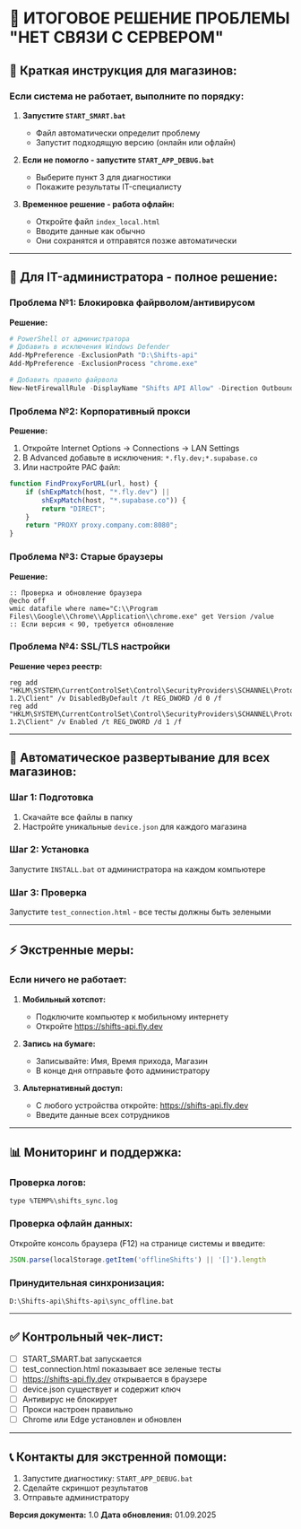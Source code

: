 # 🔧 ИТОГОВОЕ РЕШЕНИЕ ПРОБЛЕМЫ "НЕТ СВЯЗИ С СЕРВЕРОМ"

## 📝 Краткая инструкция для магазинов:

### Если система не работает, выполните по порядку:

1. **Запустите `START_SMART.bat`**
   - Файл автоматически определит проблему
   - Запустит подходящую версию (онлайн или офлайн)

2. **Если не помогло - запустите `START_APP_DEBUG.bat`**
   - Выберите пункт 3 для диагностики
   - Покажите результаты IT-специалисту

3. **Временное решение - работа офлайн:**
   - Откройте файл `index_local.html`
   - Вводите данные как обычно
   - Они сохранятся и отправятся позже автоматически

---

## 🎯 Для IT-администратора - полное решение:

### Проблема №1: Блокировка файрволом/антивирусом

**Решение:**
```powershell
# PowerShell от администратора
# Добавить в исключения Windows Defender
Add-MpPreference -ExclusionPath "D:\Shifts-api"
Add-MpPreference -ExclusionProcess "chrome.exe"

# Добавить правило файрвола
New-NetFirewallRule -DisplayName "Shifts API Allow" -Direction Outbound -Action Allow -RemoteAddress 66.241.125.162 -Protocol TCP -RemotePort 443
```

### Проблема №2: Корпоративный прокси

**Решение:**
1. Откройте Internet Options → Connections → LAN Settings
2. В Advanced добавьте в исключения: `*.fly.dev;*.supabase.co`
3. Или настройте PAC файл:
```javascript
function FindProxyForURL(url, host) {
    if (shExpMatch(host, "*.fly.dev") || 
        shExpMatch(host, "*.supabase.co")) {
        return "DIRECT";
    }
    return "PROXY proxy.company.com:8080";
}
```

### Проблема №3: Старые браузеры

**Решение:**
```batch
:: Проверка и обновление браузера
@echo off
wmic datafile where name="C:\\Program Files\\Google\\Chrome\\Application\\chrome.exe" get Version /value
:: Если версия < 90, требуется обновление
```

### Проблема №4: SSL/TLS настройки

**Решение через реестр:**
```batch
reg add "HKLM\SYSTEM\CurrentControlSet\Control\SecurityProviders\SCHANNEL\Protocols\TLS 1.2\Client" /v DisabledByDefault /t REG_DWORD /d 0 /f
reg add "HKLM\SYSTEM\CurrentControlSet\Control\SecurityProviders\SCHANNEL\Protocols\TLS 1.2\Client" /v Enabled /t REG_DWORD /d 1 /f
```

---

## 🚀 Автоматическое развертывание для всех магазинов:

### Шаг 1: Подготовка
1. Скачайте все файлы в папку
2. Настройте уникальные `device.json` для каждого магазина

### Шаг 2: Установка
Запустите `INSTALL.bat` от администратора на каждом компьютере

### Шаг 3: Проверка
Запустите `test_connection.html` - все тесты должны быть зелеными

---

## ⚡ Экстренные меры:

### Если ничего не работает:

1. **Мобильный хотспот:**
   - Подключите компьютер к мобильному интернету
   - Откройте https://shifts-api.fly.dev

2. **Запись на бумаге:**
   - Записывайте: Имя, Время прихода, Магазин
   - В конце дня отправьте фото администратору

3. **Альтернативный доступ:**
   - С любого устройства откройте: https://shifts-api.fly.dev
   - Введите данные всех сотрудников

---

## 📊 Мониторинг и поддержка:

### Проверка логов:
```batch
type %TEMP%\shifts_sync.log
```

### Проверка офлайн данных:
Откройте консоль браузера (F12) на странице системы и введите:
```javascript
JSON.parse(localStorage.getItem('offlineShifts') || '[]').length
```

### Принудительная синхронизация:
```batch
D:\Shifts-api\Shifts-api\sync_offline.bat
```

---

## ✅ Контрольный чек-лист:

- [ ] START_SMART.bat запускается
- [ ] test_connection.html показывает все зеленые тесты
- [ ] https://shifts-api.fly.dev открывается в браузере
- [ ] device.json существует и содержит ключ
- [ ] Антивирус не блокирует
- [ ] Прокси настроен правильно
- [ ] Chrome или Edge установлен и обновлен

---

## 📞 Контакты для экстренной помощи:

1. Запустите диагностику: `START_APP_DEBUG.bat`
2. Сделайте скриншот результатов
3. Отправьте администратору

**Версия документа:** 1.0
**Дата обновления:** 01.09.2025